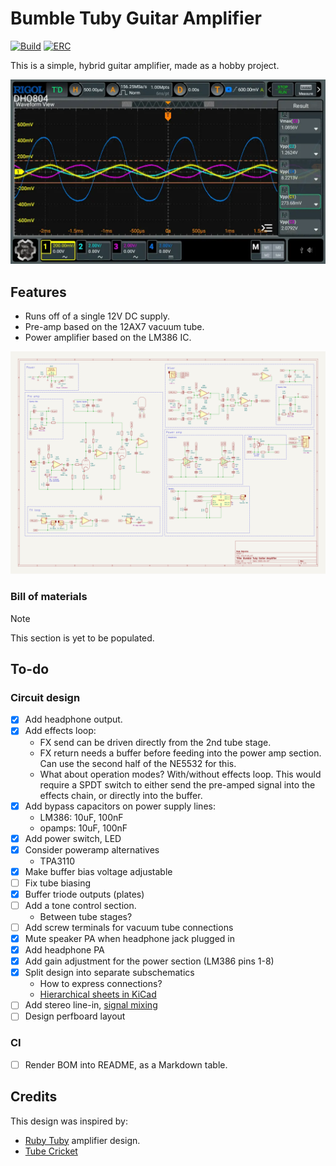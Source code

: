 # Bumble Tuby Guitar Amplifier

[![Build](https://github.com/majabojarska/bumble-tuby/actions/workflows/kicad_build.yaml/badge.svg)](https://github.com/majabojarska/majabojarska.dev/actions/workflows/kicad_build.yaml)
[![ERC](https://github.com/majabojarska/bumble-tuby/actions/workflows/kicad_check.yaml/badge.svg)](https://github.com/majabojarska/majabojarska.dev/actions/workflows/kicad_check.yaml)

This is a simple, hybrid guitar amplifier, made as a hobby project.

![DSO capture of amplification stage outputs](static/dso_sine_amplification.webp)

## Features

- Runs off of a single 12V DC supply.
- Pre-amp based on the 12AX7 vacuum tube.
- Power amplifier based on the LM386 IC.

[![Schematic](static/amp.svg?raw=true)](static/amp.pdf)

### Bill of materials

> [!NOTE]  
> This section is yet to be populated.

## To-do

### Circuit design

- [x] Add headphone output.
- [x] Add effects loop:
  - FX send can be driven directly from the 2nd tube stage.
  - FX return needs a buffer before feeding into the power amp section. Can use the second half of the NE5532 for this.
  - What about operation modes? With/without effects loop. This would require a SPDT switch to either send the pre-amped signal into the effects chain, or directly into the buffer.
- [x] Add bypass capacitors on power supply lines:
  - LM386: 10uF, 100nF
  - opamps: 10uF, 100nF
- [x] Add power switch, LED
- [x] Consider poweramp alternatives
  - TPA3110
- [x] Make buffer bias voltage adjustable
- [ ] Fix tube biasing
- [x] Buffer triode outputs (plates)
- [ ] Add a tone control section.
  - Between tube stages?
- [ ] Add screw terminals for vacuum tube connections
- [x] Mute speaker PA when headphone jack plugged in
- [x] Add headphone PA
- [x] Add gain adjustment for the power section (LM386 pins 1-8)
- [x] Split design into separate subschematics
  - How to express connections?
  - [Hierarchical sheets in KiCad](https://docs.kicad.org/9.0/en/eeschema/eeschema.html#drawing-hierarchical-sheets)
- [ ] Add stereo line-in, [signal mixing](https://electronics.stackexchange.com/questions/103435/naively-mixing-two-or-perhaps-more-audio-signals)
- [ ] Design perfboard layout

### CI

- [ ] Render BOM into README, as a Markdown table.

## Credits

This design was inspired by:

- [Ruby Tuby](https://tagboardeffects.blogspot.com/2014/10/ruby-tuby.html)
  amplifier design.
- [Tube Cricket](https://beavisaudio.com/projects/TubeCricket/)

